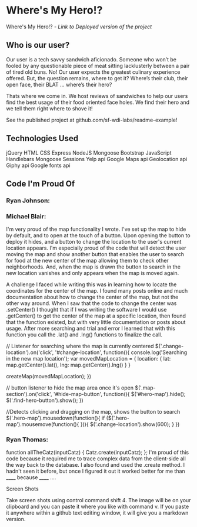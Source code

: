 # Where's My Hero!?
Where's My Hero!? - <i>Link to Deployed version of the project</i>


## Who is our user?
Our user is a tech savvy sandwich aficionado.  Someone who won’t be fooled by any questionable piece of meat sitting lacklusterly between a pair of tired old buns.  No!  Our user expects the greatest culinary experience offered.  But, the question remains, where to get it?  Where’s their club, their open face, their BLAT ...  where’s their hero?

Thats where we come in.  We host reviews of sandwiches to help our users find the best usage of their food oriented face holes.  We find their hero and we tell them right where to shove it!


See the published project at github.com/sf-wdi-labs/readme-example!


## Technologies Used

jQuery
HTML
CSS
Express
NodeJS
Mongoose
Bootstrap
JavaScript
Handlebars
Mongoose Sessions
Yelp api
Google Maps api
Geolocation api
Giphy api
Google fonts api




## Code I'm Proud Of

### Ryan Johnson:

### Michael Blair:
I'm very proud of the map functionality I wrote.  I've set up the map to hide by default, and to open at the touch of a button.  Upon opening the button to deploy it hides, and a button to change the location to the user's current location appears.  I'm especially proud of the code that will detect the user moving the map and show another button that enables the user to search for food at the new center of the map allowing them to check other neighborhoods.  And, when the map is drawn the button to search in the new location vanishes and only appears when the map is moved again.

A challenge I faced while writing this was in learning how to locate the coordinates for the center of the map.  I found many posts online and much documentation about how to change the center of the map, but not the other way around.  When I saw that the code to change the center was .setCenter() I thought that if I was writing the software I would use .getCenter() to get the center of the map at a specific location, then found that the function existed, but with very little documentation or posts about usage.  After more searching and trial and error I learned that with this function you call the .lat() and .lng() functions to finalize the call.

// Listener for searching where the map is currently centered
$('.change-location').on('click', '#change-location', function(){
  console.log('Searching in the new map location');
  var movedMapLocation = {
    location: {
      lat: map.getCenter().lat(),
      lng: map.getCenter().lng()
    }
  }

  createMap(movedMapLocation);
})

// button listener to hide the map area once it's open
$('.map-section').on('click', '#hide-map-button', function(){
  $('#hero-map').hide();
  $('.find-hero-button').show();
})

//Detects clicking and dragging on the map, shows the button to search
$('.hero-map').mousedown(function(){
  if ($('.hero-map').mousemove(function(){
  })){
    $('.change-location').show(600);
  }
})





### Ryan Thomas:

  function allTheCatz(inputCatz) {
    Catz.create(inputCatz);
  };
I'm proud of this code because it required me to trace complex data from the client-side all the way back to the database. I also found and used the .create method. I hadn't seen it before, but once I figured it out it worked better for me than ____ because ____ ....

Screen Shots

Take screen shots using control command shift 4. The image will be on your clipboard and you can paste it where you like with command v. If you paste it anywhere within a github text editing window, it will give you a markdown version.

